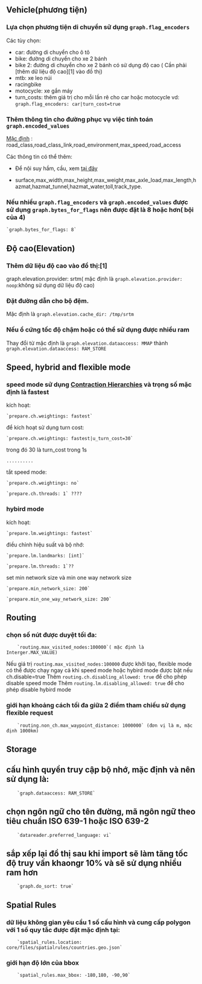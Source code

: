 
## Vehicle(phương tiện)

   ### Lựa chọn phương tiện di chuyển sử dụng `graph.flag_encoders`

   Các tùy chọn:
    
   - car: đường di chuyển cho ô tô
   - bike: đường di chuyển cho xe 2 bánh
   - bike 2: đường di chuyển cho xe 2 bánh có sử dụng độ cao ( Cần phải [thêm dữ liệu độ cao][1] vào đồ thị)
   - mtb: xe leo núi
   - racingbike
   - motocycle: xe gắn máy
   - turn_costs: thêm giá trị cho mỗi lần rẽ cho car hoặc motocycle
        vd: `graph.flag_encoders: car|turn_cost=true`
    
   ### Thêm thông tin cho đường phục vụ việc tính toán `graph.encoded_values`
    
   [Mặc định](https://github.com/graphhopper/graphhopper/pull/1548) : road_class,road_class_link,road_environment,max_speed,road_access 
    
   Các thông tin có thể thêm:
    
   - Để nội suy hầm, cầu, xem [tại đây](https://github.com/graphhopper/graphhopper/pull/798)
    
   - surface,max_width,max_height,max_weight,max_axle_load,max_length,hazmat,hazmat_tunnel,hazmat_water,toll,track_type.

   ### Nếu nhiều `graph.flag_encoders` và `graph.encoded_values` được sử dụng `graph.bytes_for_flags` nên được đặt là 8 hoặc hơn( bội của 4)
    
    `graph.bytes_for_flags: 8`

    
## Độ cao(Elevation)

   ### Thêm dữ liệu độ cao vào đồ thị:[1]
    
   graph.elevation.provider: srtm( mặc định là `graph.elevation.provider: noop`:không sử dụng dữ liệu độ cao)
    
   ### Đặt đường dẫn cho bộ đệm.
   
   Mặc định là `graph.elevation.cache_dir: /tmp/srtm`
    
   ### Nếu ổ cứng tốc độ chậm hoặc có thể sử dụng được nhiều ram
    
   Thay đổi từ mặc định là `graph.elevation.dataaccess: MMAP` thành `graph.elevation.dataaccess: RAM_STORE`
    
## Speed, hybrid and flexible mode

   ### speed mode sử dụng  [Contraction Hierarchies](https://en.wikipedia.org/wiki/Contraction_hierarchies) và trọng số mặc định là fastest 
    
   kích hoạt:
    
    `prepare.ch.weightings: fastest`
    
   để kích hoạt sử dụng turn cost:
    
    `prepare.ch.weightings: fastest|u_turn_cost=30` 
    
   trong đó 30 là turn_cost trong 1s
    
    ..........
    
   tắt speed mode:
    
    `prepare.ch.weightings: no`
    
    `prepare.ch.threads: 1` ????
    
   ### hybird mode
    
   kích hoạt:
    
    `prepare.lm.weightings: fastest`
    
   điều chỉnh hiệu suất và bộ nhớ:
    
    `prepare.lm.landmarks: [int]`
    
    `prepare.lm.threads: 1`??
    
   set min network size và min one way network size
    
    `prepare.min_network_size: 200`
    
    `prepare.min_one_way_network_size: 200`

## Routing
   
   ### chọn số nút được duyệt tối đa:
        `routing.max_visited_nodes:100000`( mặc định là Interger.MAX_VALUE)
   Nếu giá trị `routing.max_visited_nodes:100000` được khởi tạo, flexible mode có thể được chạy ngay cả khi speed mode hoặc hybird mode được bật nếu ch.disable=true
   Thêm `routing.ch.disabling_allowed: true` để cho phép disable speed mode
   Thêm `routing.lm.disabling_allowed: true` để cho phép disable hybird mode
   ### giới hạn khoảng cách tối đa giữa 2 điểm tham chiếu sử dụng flexible request 
        `routing.non_ch.max_waypoint_distance: 1000000` (đơn vị là m, mặc định 1000km)

## Storage 
    
   ## cấu hình quyền truy cập bộ nhớ, mặc định và nên sử dụng là:
        `graph.dataaccess: RAM_STORE`
   ## chọn ngôn ngữ cho tên đường, mã ngôn ngữ theo tiêu chuẩn ISO 639-1 hoặc ISO 639-2
        `datareader.preferred_language: vi`
   ## sắp xếp lại đồ thị sau khi import sẽ làm tăng tốc độ truy vấn khaongr 10% và sẽ sử dụng nhiều ram hơn
        `graph.do_sort: true`

## Spatial Rules

   ### dữ liệu không gian yêu cầu 1 số cấu hình và cung cấp polygon với 1 số quy tắc được đặt mặc định tại:
        `spatial_rules.location: core/files/spatialrules/countries.geo.json`
   ### giới hạn độ lớn của bbox
        `spatial_rules.max_bbox: -180,180, -90,90`
    
